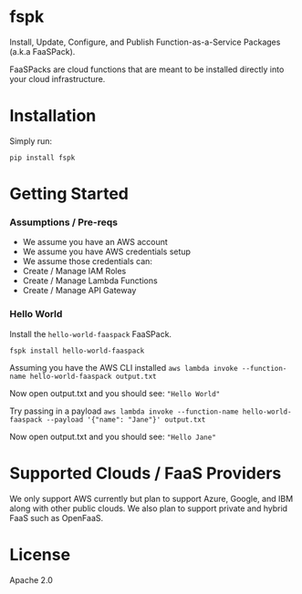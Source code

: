 # fspk

Install, Update, Configure, and Publish Function-as-a-Service Packages (a.k.a FaaSPack).

FaaSPacks are cloud functions that are meant to be installed directly into your cloud infrastructure.

# Installation

Simply run:

`pip install fspk`

# Getting Started

### Assumptions / Pre-reqs
* We assume you have an AWS account
* We assume you have AWS credentials setup
* We assume those credentials can:
 * Create / Manage IAM Roles
 * Create / Manage Lambda Functions
 * Create / Manage API Gateway

### Hello World
Install the `hello-world-faaspack` FaaSPack.

`fspk install hello-world-faaspack`

Assuming you have the AWS CLI installed
`aws lambda invoke --function-name hello-world-faaspack output.txt`

Now open output.txt and you should see:
`"Hello World"`

Try passing in a payload
`aws lambda invoke --function-name hello-world-faaspack --payload '{"name": "Jane"}' output.txt`

Now open output.txt and you should see:
`"Hello Jane"`

# Supported Clouds / FaaS Providers
We only support AWS currently but plan to support Azure, Google, and IBM along with other public clouds.  We also plan to support private and hybrid FaaS such as OpenFaaS.

# License
Apache 2.0
